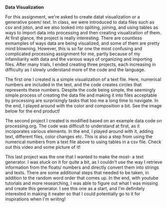 **Data Visualization**

For this assignment, we're asked to create datat visualization or a generative poem/ text. In class, we were introduced to data files such as csv and jston, and we also looked into spliting, joining, and using tables as ways to import data into processing and then creating visualization of them. At first glance, the project is really interesting. There are countless exmamples of ways data are being visualized, and some of them are pretty mind blowning. However, this is so far one the most confusing and complicated processing assignment for me, partly because of my infamiliarity with data and the various ways of organizing and importing files. After many trials, I ended creating three projects, each increasing in difficulty as I slowly understand more of the code and the language. 

The first one I created is a simple visualization of a text file. Here, numerical numbers are included in the text, and the code creates circles that represents these numbers. Despite the code being simple, the seemingly simple process of creating the data file and making it into files acceptable by processing are surprisingly tasks that too me a long time to navigate. In the end, I played around with the color and composition a bit. See the image below for the end product!

The second project I created is modified based on an example data code on processing.org. The code was difficult to understand at first, as it incoporates various elements. In the end, I played around with it, adding text, different files, color changes etc. This is also a step from using the numerical numbers from a text file above to using tables in a csv file. 
Check out this video and some picture of it!

This last project was the one that I wanted to make the most- a text generator. I was stuck on it for quite a bit, as I couldn't use the way I retrieve information from the floats/ numbers and directly convert them into strings and texts. There are some additional steps that needed to be taken, in addition to the random word order that comes up. In the end, with youtube tutorials and more researching, I was able to figure out what I was missing and create this generator. I see this one as a start, and I'm definitely interested in making it neater so that I could potentially go to it for inspirations when I'm wriitng!

